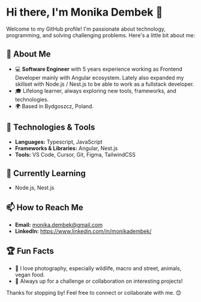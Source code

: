 # Hi there, I'm Monika Dembek 👋

Welcome to my GitHub profile! I'm passionate about technology, programming, and solving challenging problems. Here's a little bit about me:

## 🌟 About Me
- 💻 **Software Engineer** with 5 years experience working as Frontend Developer mainly with Angular ecosystem. Lately also expanded my skillset with Node.js / Nest.js to be able to work as a fullstack developer.
- 🎓 Lifelong learner, always exploring new tools, frameworks, and technologies.
- 🌍 Based in Bydgoszcz, Poland.

## 🔧 Technologies & Tools
- **Languages:** Typescript, JavaScript
- **Frameworks & Libraries:** Angular, Nest.js
- **Tools:** VS Code, Cursor, Git, Figma, TailwindCSS

## 🌱 Currently Learning
- Node.js, Nest.js

<!--
## 🛠️ Projects
Here are some of my favorite projects that I've worked on or contributed to:
- [Project Name 1](#): Brief description of the project.
- [Project Name 2](#): Brief description of the project.
-->

## 📫 How to Reach Me
- **Email:** monika.dembek@gmail.com
- **LinkedIn:** https://www.linkedin.com/in/monikadembek/

## 🏆 Fun Facts
- 🎨 I love photography, especially wildlife, macro and street, animals, vegan food.
- 🌟 Always up for a challenge or collaboration on interesting projects!

Thanks for stopping by! Feel free to connect or collaborate with me. 😊

<!---
monikadembek/monikadembek is a ✨ special ✨ repository because its `README.md` (this file) appears on your GitHub profile.
You can click the Preview link to take a look at your changes.
--->

